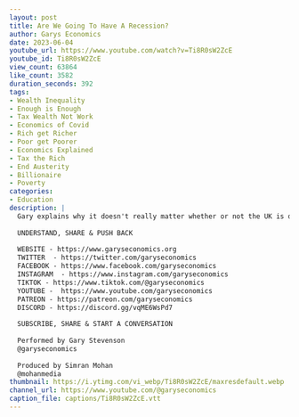 ```yaml
---
layout: post
title: Are We Going To Have A Recession?
author: Garys Economics
date: 2023-06-04
youtube_url: https://www.youtube.com/watch?v=Ti8R0sW2ZcE
youtube_id: Ti8R0sW2ZcE
view_count: 63864
like_count: 3582
duration_seconds: 392
tags:
- Wealth Inequality
- Enough is Enough
- Tax Wealth Not Work
- Economics of Covid
- Rich get Richer
- Poor get Poorer
- Economics Explained
- Tax the Rich
- End Austerity
- Billionaire
- Poverty
categories:
- Education
description: |
  Gary explains why it doesn't really matter whether or not the UK is deemed to be in Recession in light of the recent IMF report (International Monetary Fund)
  
  UNDERSTAND, SHARE & PUSH BACK
  
  WEBSITE - https://www.garyseconomics.org
  TWITTER  - https://twitter.com/garyseconomics
  FACEBOOK - https://www.facebook.com/garyseconomics
  INSTAGRAM  - https://www.instagram.com/garyseconomics
  TIKTOK - https://www.tiktok.com/@garyseconomics
  YOUTUBE -  https://www.youtube.com/garyseconomics
  PATREON - https://patreon.com/garyseconomics
  DISCORD - https://discord.gg/vqME6WsPd7
  
  SUBSCRIBE, SHARE & START A CONVERSATION
  
  Performed by Gary Stevenson
  @garyseconomics
  
  Produced by Simran Mohan
  @mohanmedia
thumbnail: https://i.ytimg.com/vi_webp/Ti8R0sW2ZcE/maxresdefault.webp
channel_url: https://www.youtube.com/@garyseconomics
caption_file: captions/Ti8R0sW2ZcE.vtt
---
```

